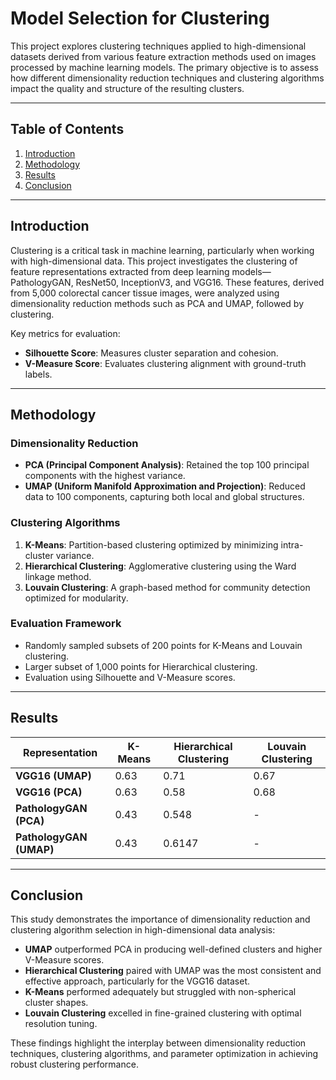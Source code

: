 # Model Selection for Clustering

This project explores clustering techniques applied to high-dimensional datasets derived from various feature extraction methods used on images processed by machine learning models. The primary objective is to assess how different dimensionality reduction techniques and clustering algorithms impact the quality and structure of the resulting clusters.

---

## Table of Contents
1. [Introduction](#introduction)
2. [Methodology](#methodology)
3. [Results](#results)
4. [Conclusion](#conclusion)

---

## Introduction

Clustering is a critical task in machine learning, particularly when working with high-dimensional data. This project investigates the clustering of feature representations extracted from deep learning models—PathologyGAN, ResNet50, InceptionV3, and VGG16. These features, derived from 5,000 colorectal cancer tissue images, were analyzed using dimensionality reduction methods such as PCA and UMAP, followed by clustering.

Key metrics for evaluation:
- **Silhouette Score**: Measures cluster separation and cohesion.
- **V-Measure Score**: Evaluates clustering alignment with ground-truth labels.

---

## Methodology

### Dimensionality Reduction
- **PCA (Principal Component Analysis)**: Retained the top 100 principal components with the highest variance.
- **UMAP (Uniform Manifold Approximation and Projection)**: Reduced data to 100 components, capturing both local and global structures.

### Clustering Algorithms
1. **K-Means**: Partition-based clustering optimized by minimizing intra-cluster variance.
2. **Hierarchical Clustering**: Agglomerative clustering using the Ward linkage method.
3. **Louvain Clustering**: A graph-based method for community detection optimized for modularity.

### Evaluation Framework
- Randomly sampled subsets of 200 points for K-Means and Louvain clustering.
- Larger subset of 1,000 points for Hierarchical clustering.
- Evaluation using Silhouette and V-Measure scores.

---

## Results

| Representation          | K-Means | Hierarchical Clustering | Louvain Clustering |
|--------------------------|---------|--------------------------|---------------------|
| **VGG16 (UMAP)**         | 0.63    | 0.71                     | 0.67                |
| **VGG16 (PCA)**          | 0.63    | 0.58                     | 0.68                |
| **PathologyGAN (PCA)**   | 0.43    | 0.548                    | -                   |
| **PathologyGAN (UMAP)**  | 0.43    | 0.6147                   | -                   |

---

## Conclusion

This study demonstrates the importance of dimensionality reduction and clustering algorithm selection in high-dimensional data analysis:
- **UMAP** outperformed PCA in producing well-defined clusters and higher V-Measure scores.
- **Hierarchical Clustering** paired with UMAP was the most consistent and effective approach, particularly for the VGG16 dataset.
- **K-Means** performed adequately but struggled with non-spherical cluster shapes.
- **Louvain Clustering** excelled in fine-grained clustering with optimal resolution tuning.

These findings highlight the interplay between dimensionality reduction techniques, clustering algorithms, and parameter optimization in achieving robust clustering performance.

